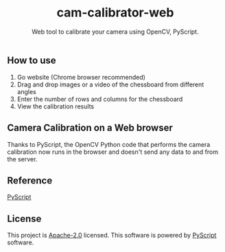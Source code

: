 <div align="center">
<h1>cam-calibrator-web</h1>

<div>Web tool to calibrate your camera using OpenCV, PyScript.</div>

<br />
</div>

## How to use
1. Go website (Chrome browser recommended)
2. Drag and drop images or a video of the chessboard from different angles
3. Enter the number of rows and columns for the chessboard
4. View the calibration results


## Camera Calibration on a Web browser
Thanks to PyScript, the OpenCV Python code that performs the camera calibration now runs in the browser and doesn't send any data to and from the server.

## Reference

[PyScript](https://pyscript.net/)

## License

This project is [Apache-2.0](https://github.com/yeoularu/create-pyscript-app/blob/main/LICENSE) licensed. This software is powered by [PyScript](https://pyscript.net/) software.
